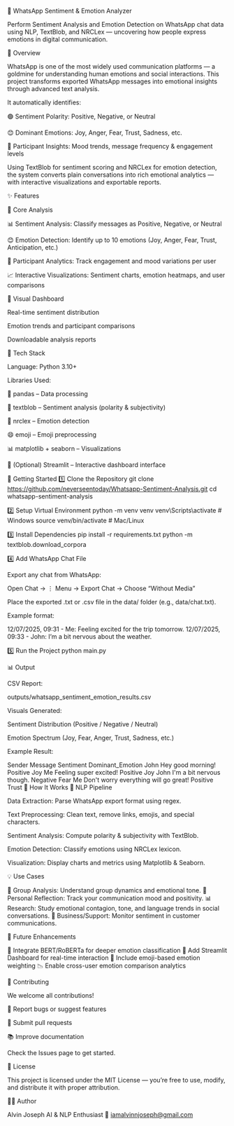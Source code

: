 🧠 WhatsApp Sentiment & Emotion Analyzer

Perform Sentiment Analysis and Emotion Detection on WhatsApp chat data using NLP, TextBlob, and NRCLex — uncovering how people express emotions in digital communication.

📖 Overview

WhatsApp is one of the most widely used communication platforms — a goldmine for understanding human emotions and social interactions.
This project transforms exported WhatsApp messages into emotional insights through advanced text analysis.

It automatically identifies:

🟢 Sentiment Polarity: Positive, Negative, or Neutral

😊 Dominant Emotions: Joy, Anger, Fear, Trust, Sadness, etc.

👥 Participant Insights: Mood trends, message frequency & engagement levels

Using TextBlob for sentiment scoring and NRCLex for emotion detection, the system converts plain conversations into rich emotional analytics — with interactive visualizations and exportable reports.

✨ Features

🎯 Core Analysis

📊 Sentiment Analysis: Classify messages as Positive, Negative, or Neutral

😊 Emotion Detection: Identify up to 10 emotions (Joy, Anger, Fear, Trust, Anticipation, etc.)

👥 Participant Analytics: Track engagement and mood variations per user

📈 Interactive Visualizations: Sentiment charts, emotion heatmaps, and user comparisons

🎨 Visual Dashboard

Real-time sentiment distribution

Emotion trends and participant comparisons

Downloadable analysis reports

🧩 Tech Stack

Language: Python 3.10+

Libraries Used:

🐼 pandas – Data processing

🧠 textblob – Sentiment analysis (polarity & subjectivity)

💬 nrclex – Emotion detection

😄 emoji – Emoji preprocessing

📊 matplotlib + seaborn – Visualizations

🎈 (Optional) Streamlit – Interactive dashboard interface

🚀 Getting Started
1️⃣ Clone the Repository
git clone https://github.com/neverseentoday/Whatsapp-Sentiment-Analysis.git
cd whatsapp-sentiment-analysis

2️⃣ Setup Virtual Environment
python -m venv venv
venv\Scripts\activate    # Windows
source venv/bin/activate # Mac/Linux

3️⃣ Install Dependencies
pip install -r requirements.txt
python -m textblob.download_corpora

4️⃣ Add WhatsApp Chat File

Export any chat from WhatsApp:

Open Chat → ⋮ Menu → Export Chat → Choose “Without Media”

Place the exported .txt or .csv file in the data/ folder (e.g., data/chat.txt).

Example format:

12/07/2025, 09:31 - Me: Feeling excited for the trip tomorrow.
12/07/2025, 09:33 - John: I’m a bit nervous about the weather.

5️⃣ Run the Project
python main.py

📊 Output

CSV Report:

outputs/whatsapp_sentiment_emotion_results.csv


Visuals Generated:

Sentiment Distribution (Positive / Negative / Neutral)

Emotion Spectrum (Joy, Fear, Anger, Trust, Sadness, etc.)

Example Result:

Sender	Message	Sentiment	Dominant_Emotion
John	Hey good morning!	Positive	Joy
Me	Feeling super excited!	Positive	Joy
John	I'm a bit nervous though.	Negative	Fear
Me	Don't worry everything will go great!	Positive	Trust
🧠 How It Works
🔧 NLP Pipeline

Data Extraction: Parse WhatsApp export format using regex.

Text Preprocessing: Clean text, remove links, emojis, and special characters.

Sentiment Analysis: Compute polarity & subjectivity with TextBlob.

Emotion Detection: Classify emotions using NRCLex lexicon.

Visualization: Display charts and metrics using Matplotlib & Seaborn.

💡 Use Cases

👥 Group Analysis: Understand group dynamics and emotional tone.
👤 Personal Reflection: Track your communication mood and positivity.
📊 Research: Study emotional contagion, tone, and language trends in social conversations.
💬 Business/Support: Monitor sentiment in customer communications.

🧪 Future Enhancements

🚀 Integrate BERT/RoBERTa for deeper emotion classification
🎈 Add Streamlit Dashboard for real-time interaction
🧩 Include emoji-based emotion weighting
📉 Enable cross-user emotion comparison analytics

🤝 Contributing

We welcome all contributions!

🐛 Report bugs or suggest features

🔧 Submit pull requests

📚 Improve documentation

Check the Issues
 page to get started.

📜 License

This project is licensed under the MIT License — you’re free to use, modify, and distribute it with proper attribution.

👨‍💻 Author

Alvin Joseph
AI & NLP Enthusiast
📧 iamalvinnjoseph@gmail.com
